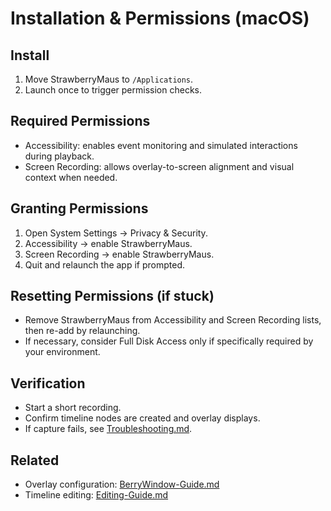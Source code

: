 # Installation & Permissions (macOS)

## Install

1. Move StrawberryMaus to `/Applications`.
2. Launch once to trigger permission checks.

## Required Permissions

- Accessibility: enables event monitoring and simulated interactions during playback.
- Screen Recording: allows overlay-to-screen alignment and visual context when needed.

## Granting Permissions

1. Open System Settings → Privacy & Security.
2. Accessibility → enable StrawberryMaus.
3. Screen Recording → enable StrawberryMaus.
4. Quit and relaunch the app if prompted.

## Resetting Permissions (if stuck)

- Remove StrawberryMaus from Accessibility and Screen Recording lists, then re-add by relaunching.
- If necessary, consider Full Disk Access only if specifically required by your environment.

## Verification

- Start a short recording.
- Confirm timeline nodes are created and overlay displays.
- If capture fails, see [Troubleshooting.md](./Troubleshooting.md#permissions).

## Related

- Overlay configuration: [BerryWindow-Guide.md](../modules/BerryWindow-Guide.md)
- Timeline editing: [Editing-Guide.md](./Editing-Guide.md)
